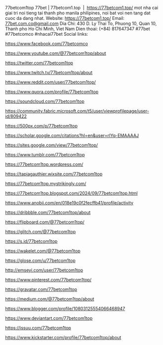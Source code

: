 77betcom1top
77bet | 77betcom1.top  |  https://77betcom1.top/ mot nha cai giai tri noi tieng tai thanh pho manila philipines, noi bat voi nen tang dat cuoc da dang nhat.
Website: https://77betcom1.top/
Email: 77bet.com.co@gmail.com
Dia Chi: 430 D. Ly Thai To, Phuong 10, Quan 10, Thanh pho Ho Chi Minh, Viet Nam
Dien thoai: (+84) 817647347
#77bet #77betcomco #nhacai77bet
Social links:

https://www.facebook.com/77betcomco

https://www.youtube.com/@77betcom1top/about

https://twitter.com/77betcom1top

https://www.twitch.tv/77betcom1top/about

https://www.reddit.com/user/77betcom1top/

https://www.quora.com/profile/77betcom1top

https://soundcloud.com/77betcom1top

https://community.fabric.microsoft.com/t5/user/viewprofilepage/user-id/809422

https://500px.com/p/77betcom1top

https://scholar.google.com/citations?hl=en&user=rIYq-EMAAAAJ

https://sites.google.com/view/77betcom1top/

https://www.tumblr.com/77betcom1top

https://77betcom1top.wordpress.com/

https://tapiagauthier.wixsite.com/77betcom1top

https://77betcom1top.mystrikingly.com/

https://77betcom1top.blogspot.com/2024/09/77betcom1top.html

https://www.anobii.com/en/018e19c0f2fecffb41/profile/activity

https://dribbble.com/77betcom1top/about

https://flipboard.com/@77betcom1top/

https://glitch.com/@77betcom1top

https://s.id/77betcom1top

https://wakelet.com/@77betcom1top

https://glose.com/u/77betcom1top

http://emseyi.com/user/77betcom1top

https://www.pinterest.com/77betcom1top/

https://gravatar.com/77betcom1top

https://medium.com/@77betcom1top/about

https://www.blogger.com/profile/10803125554066468947

https://www.deviantart.com/77betcom1top

https://issuu.com/77betcom1top

https://www.kickstarter.com/profile/77betcom1top/about